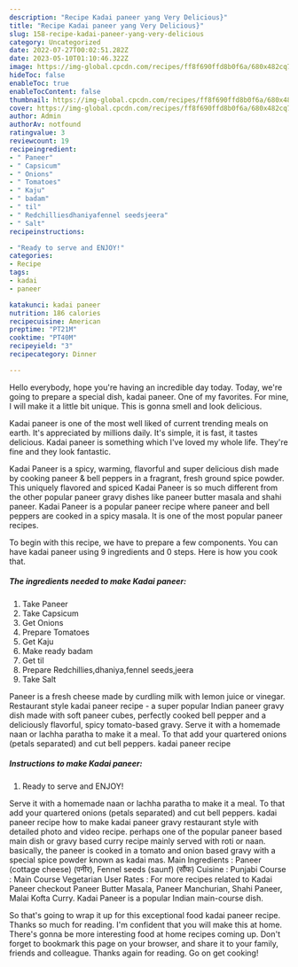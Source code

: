 ```yaml
---
description: "Recipe Kadai paneer yang Very Delicious}"
title: "Recipe Kadai paneer yang Very Delicious}"
slug: 158-recipe-kadai-paneer-yang-very-delicious
category: Uncategorized
date: 2022-07-27T00:02:51.282Z
date: 2023-05-10T01:10:46.322Z
image: https://img-global.cpcdn.com/recipes/ff8f690ffd8b0f6a/680x482cq70/kadai-paneer-recipe-main-photo.jpg
hideToc: false
enableToc: true
enableTocContent: false
thumbnail: https://img-global.cpcdn.com/recipes/ff8f690ffd8b0f6a/680x482cq70/kadai-paneer-recipe-main-photo.jpg
cover: https://img-global.cpcdn.com/recipes/ff8f690ffd8b0f6a/680x482cq70/kadai-paneer-recipe-main-photo.jpg
author: Admin
authorAv: notfound
ratingvalue: 3
reviewcount: 19
recipeingredient:
- " Paneer"
- " Capsicum"
- " Onions"
- " Tomatoes"
- " Kaju"
- " badam"
- " til"
- " Redchilliesdhaniyafennel seedsjeera"
- " Salt"
recipeinstructions:

- "Ready to serve and ENJOY!"
categories:
- Recipe
tags:
- kadai
- paneer

katakunci: kadai paneer 
nutrition: 186 calories
recipecuisine: American
preptime: "PT21M"
cooktime: "PT40M"
recipeyield: "3"
recipecategory: Dinner

---
```



Hello everybody, hope you're having an incredible day today. Today, we're going to prepare a special dish, kadai paneer. One of my favorites. For mine, I will make it a little bit unique. This is gonna smell and look delicious.

Kadai paneer is one of the most well liked of current trending meals on earth. It's appreciated by millions daily. It's simple, it is fast, it tastes delicious. Kadai paneer is something which I've loved my whole life. They're fine and they look fantastic.

Kadai Paneer is a spicy, warming, flavorful and super delicious dish made by cooking paneer &amp; bell peppers in a fragrant, fresh ground spice powder. This uniquely flavored and spiced Kadai Paneer is so much different from the other popular paneer gravy dishes like paneer butter masala and shahi paneer. Kadai Paneer is a popular paneer recipe where paneer and bell peppers are cooked in a spicy masala. It is one of the most popular paneer recipes.


To begin with this recipe, we have to prepare a few components. You can have kadai paneer using 9 ingredients and 0 steps. Here is how you cook that.

<!--inarticleads1-->

##### The ingredients needed to make Kadai paneer:

1. Take  Paneer
1. Take  Capsicum
1. Get  Onions
1. Prepare  Tomatoes
1. Get  Kaju
1. Make ready  badam
1. Get  til
1. Prepare  Redchillies,dhaniya,fennel seeds,jeera
1. Take  Salt


Paneer is a fresh cheese made by curdling milk with lemon juice or vinegar. Restaurant style kadai paneer recipe - a super popular Indian paneer gravy dish made with soft paneer cubes, perfectly cooked bell pepper and a deliciously flavorful, spicy tomato-based gravy. Serve it with a homemade naan or lachha paratha to make it a meal. To that add your quartered onions (petals separated) and cut bell peppers. kadai paneer recipe 

<!--inarticleads2-->

##### Instructions to make Kadai paneer:


1. Ready to serve and ENJOY!

Serve it with a homemade naan or lachha paratha to make it a meal. To that add your quartered onions (petals separated) and cut bell peppers. kadai paneer recipe how to make kadai paneer gravy restaurant style with detailed photo and video recipe. perhaps one of the popular paneer based main dish or gravy based curry recipe mainly served with roti or naan. basically, the paneer is cooked in a tomato and onion based gravy with a special spice powder known as kadai mas. Main Ingredients : Paneer (cottage cheese) (पनीर), Fennel seeds (saunf) (सौंफ) Cuisine : Punjabi Course : Main Course Vegetarian User Rates : For more recipes related to Kadai Paneer checkout Paneer Butter Masala, Paneer Manchurian, Shahi Paneer, Malai Kofta Curry. Kadai Paneer is a popular Indian main-course dish. 

So that's going to wrap it up for this exceptional food kadai paneer recipe. Thanks so much for reading. I'm confident that you will make this at home. There's gonna be more interesting food at home recipes coming up. Don't forget to bookmark this page on your browser, and share it to your family, friends and colleague. Thanks again for reading. Go on get cooking!
